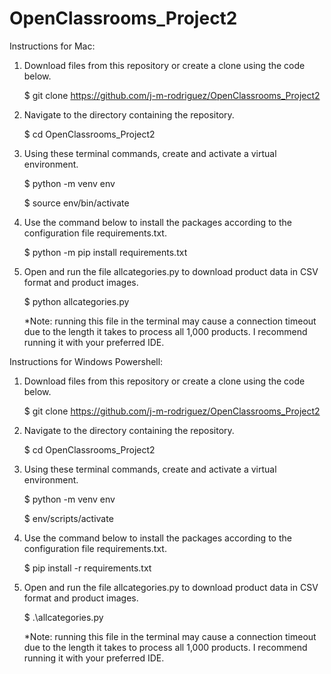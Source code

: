 # OpenClassrooms_Project2
Instructions for Mac:
1. Download files from this repository or create a clone using the code below.

   $ git clone https://github.com/j-m-rodriguez/OpenClassrooms_Project2

2. Navigate to the directory containing the repository.

    $ cd OpenClassrooms_Project2
3. Using these terminal commands, create and activate a virtual environment.

    $ python -m venv env
   
   $ source env/bin/activate
4. Use the command below to install the packages according to the configuration file requirements.txt.

    $ python -m pip install requirements.txt
5. Open and run the file allcategories.py to download product data in CSV format and product images.
 
   $  python allcategories.py

    *Note: running this file in the terminal may cause a connection timeout due to the length it takes to process all 1,000 products. I recommend running it with your preferred IDE.

Instructions for Windows Powershell:
1. Download files from this repository or create a clone using the code below.

   $ git clone https://github.com/j-m-rodriguez/OpenClassrooms_Project2

2. Navigate to the directory containing the repository.

    $ cd OpenClassrooms_Project2
3. Using these terminal commands, create and activate a virtual environment.

    $ python -m venv env
   
   $ env/scripts/activate
4. Use the command below to install the packages according to the configuration file requirements.txt.

    $ pip install -r requirements.txt
5. Open and run the file allcategories.py to download product data in CSV format and product images.
 
   $  .\allcategories.py

   *Note: running this file in the terminal may cause a connection timeout due to the length it takes to process all 1,000 products. I recommend running it with your preferred IDE.
